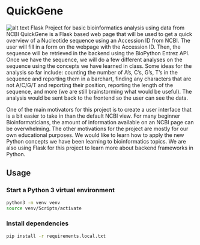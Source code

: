 # QuickGene
![alt text](https://github.com/kylebascomb/QuickGene/image.png?raw=true)
Flask Project for basic bioinformatics analysis using data from NCBI
QuickGene is a Flask based web page that will be used to get a quick overview of a Nucleotide sequence using an Accession ID from NCBI. 
The user will fill in a form on the webpage with the Accession ID. Then, the sequence will be retrieved in the backend using the BioPython Entrez API. 
Once we have the sequence, we will do a few different analyses on the sequence using the concepts we have learned in class. Some ideas for the analysis so far include: 
counting the number of A’s, C’s, G’s, T’s in the sequence and reporting them in a barchart, finding any characters that are not A/C/G/T and reporting their position,
reporting the length of the sequence, and more (we are still brainstorming what would be useful). The analysis would be sent back to the frontend so the user can see the data.

One of the main motivators for this project is to create a user interface that is a bit easier to take in than the default NCBI view. For many beginner Bioinformaticians, the amount of information available on an NCBI page can be overwhelming. The other motivations for the project are mostly for our own educational purposes. We would like to learn how to apply the new Python concepts we have been learning to bioinformatics topics. We are also using Flask for this project to learn more about backend frameworks in Python. 



## Usage

### Start a Python 3 virtual environment

```bash
python3 -m venv venv
source venv/Scripts/activate
```

### Install dependencies

```bash
pip install -r requirements.local.txt
```
